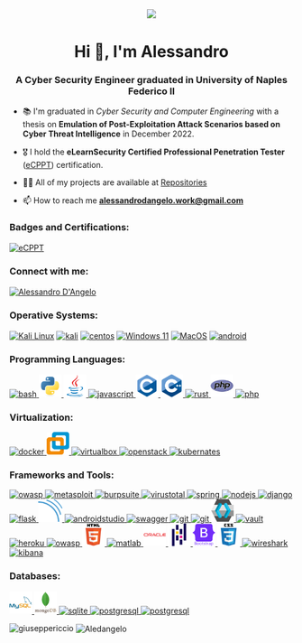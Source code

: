<div id="header" align="center">
  <img src="https://media.giphy.com/media/iIGT8Y1rOYhBpdHh1C/giphy.gif" width="100"/>
</div>

<h1 align="center">Hi 👋, I'm Alessandro</h1>
<h3 align="center">A Cyber Security Engineer graduated in University of Naples Federico II</h3>

<!-- <p align="left"> <img src="https://komarev.com/ghpvc/?username=Aledangelo" alt="Aledangelo" /> </p> -->

- 📚 I'm graduated in _Cyber Security and Computer Engineering_ with a thesis on **Emulation of Post-Exploitation Attack Scenarios based on Cyber Threat Intelligence** in December 2022.

- 🎖️ I hold the **eLearnSecurity Certified Professional Penetration Tester** ([eCPPT](https://ine.com/learning/certifications/external/elearnsecurity-mobile-application-penetration-tester)) certification.
 
- 👨‍💻 All of my projects are available at [Repositories](https://github.com/Aledangelo?tab=repositories)

- 📫 How to reach me **alessandrodangelo.work@gmail.com**

<h3 align="left">Badges and Certifications:</h3>
<p align="left">
  <a href="https://certs.ine.com/c27a8362-6132-4755-a853-f862f6571d4a#gs.9i9vsd" target="blank"><img align="center" src="https://templates.images.credential.net/16947190403078086581199361007762.png" alt="eCPPT" height="120" /></a> 
</p>

<h3 align="left">Connect with me:</h3>
<p align="left">
  <a href="https://www.linkedin.com/in/alessandro-d%E2%80%99angelo-6a0848206/" target="blank"><img align="center" src="https://raw.githubusercontent.com/rahuldkjain/github-profile-readme-generator/master/src/images/icons/Social/linked-in-alt.svg" alt="Alessandro D'Angelo" height="30" width="40" /></a> 
</p>

<h3 align="left">Operative Systems:</h3>
<p align="left">
  <a href="https://www.kali.org/" target="blank"><img align="center" src="https://upload.vectorlogo.zone/logos/kali/images/4f107199-98a3-43c2-9d1f-19af3082b59b.svg" alt="Kali Linux" height="40" /></a>
  <a href="https://ubuntu.com/" target="blank"><img align="center" src="https://www.vectorlogo.zone/logos/ubuntu/ubuntu-ar21.svg" alt="kali" height="40" /></a>
  <a href="https://www.centos.org/" target="blank"><img align="center" src="https://www.vectorlogo.zone/logos/centos/centos-icon.svg" alt="centos" height="40" /></a>
  <a href="https://www.microsoft.com/software-download/windows11" target="blank"><img align="center" src="https://external-content.duckduckgo.com/iu/?u=https%3A%2F%2Fwww.pngall.com%2Fwp-content%2Fuploads%2F10%2FWindows-11-PNG.png&f=1&nofb=1&ipt=bfb171abe02d93c8cf101febbf36d671e856499d13d9aa07a3e7b4a65cfafdac&ipo=images" alt="Windows 11" height="60" /></a>
  <a href="https://www.apple.com/it/macos/sonoma/" target="blank"><img align="center" src="https://upload.wikimedia.org/wikipedia/commons/thumb/8/89/Mac_OS_wordmark_logo.svg/800px-Mac_OS_wordmark_logo.svg.png" alt="MacOS" height="25" /></a>
  <a href="https://www.android.com/intl/en_en/" target="blank"><img align="center" src="https://www.vectorlogo.zone/logos/android/android-icon.svg" alt="android" height="40" /></a>
</p>

<h3 align="left">Programming Languages:</h3>
<p align="left">
<a href="https://www.gnu.org/software/bash/" target="_blank" rel="noreferrer"> <img src="https://www.vectorlogo.zone/logos/gnu_bash/gnu_bash-icon.svg" alt="bash" width="40" height="40"/> </a>
<a href="https://www.python.org" target="_blank" rel="noreferrer"> <img src="https://raw.githubusercontent.com/devicons/devicon/master/icons/python/python-original.svg" alt="python" width="40" height="40"/> </a>
<a href="https://www.java.com" target="_blank" rel="noreferrer"> <img src="https://raw.githubusercontent.com/devicons/devicon/master/icons/java/java-original.svg" alt="java" width="40" height="40"/> </a>
<a href="https://javascript.info/" target="_blank" rel="noreferrer"> <img src="https://www.vectorlogo.zone/logos/javascript/javascript-icon.svg" alt="javascript" width="40" height="40"/> </a>
<a href="https://www.cprogramming.com/" target="_blank" rel="noreferrer"> <img src="https://raw.githubusercontent.com/devicons/devicon/master/icons/c/c-original.svg" alt="c" width="40" height="40"/> </a>
<a href="https://www.w3schools.com/cpp/" target="_blank" rel="noreferrer"> <img src="https://raw.githubusercontent.com/devicons/devicon/master/icons/cplusplus/cplusplus-original.svg" alt="cplusplus" width="40" height="40"/> </a>
<a href="https://www.rust-lang.org/" target="_blank" rel="noreferrer"> <img src="https://www.vectorlogo.zone/logos/rust-lang/rust-lang-ar21.svg" alt="rust" height="40"/> </a>
<a href="https://www.php.net" target="_blank" rel="noreferrer"> <img src="https://raw.githubusercontent.com/devicons/devicon/master/icons/php/php-original.svg" alt="php" width="40" height="40"/> </a>
<a href="https://learn.microsoft.com/en-us/powershell/scripting/overview?view=powershell-7.4" target="_blank" rel="noreferrer"> <img src="https://upload.vectorlogo.zone/logos/microsoft_powershell/images/1ba9f345-6513-4bef-a85e-4636d21b98b7.svg" alt="php" width="40" height="40"/> </a>
</p>

<h3 align="left">Virtualization:</h3>
<p align="left">
<a href="https://www.docker.com/" target="_blank" rel="noreferrer"> <img src="https://www.vectorlogo.zone/logos/docker/docker-official.svg" alt="docker" height="40"/> </a>
<a href="https://www.vmware.com" target="_blank" rel="noreferrer"> <img src="https://raw.githubusercontent.com/walkxcode/dashboard-icons/93ab09fc0a7a0134a9274af73a572843c480163a/svg/vmware-workstation.svg" alt="vmware" height="40"/> </a>
<a href="https://www.virtualbox.org/" target="_blank" rel="noreferrer"> <img src="https://www.vectorlogo.zone/logos/virtualbox/virtualbox-icon.svg" alt="virtualbox" height="40"/> </a>
<a href="https://www.openstack.org/" target="_blank" rel="noreferrer"> <img src="https://www.vectorlogo.zone/logos/openstack/openstack-icon.svg" alt="openstack" height="40"/> </a>
<a href="https://kubernetes.io/it/" target="_blank" rel="noreferrer"> <img src="https://www.vectorlogo.zone/logos/kubernetes/kubernetes-icon.svg" alt="kubernates" height="40"/> </a>
</p>

<h3 align="left">Frameworks and Tools:</h3>
<p align="left"> 
<a href="https://owasp.org/" target="_blank" rel="noreferrer"> <img src="https://upload.vectorlogo.zone/logos/owasp/images/d94aaf2a-2dff-4b80-829f-bebf5df933a3.svg" alt="owasp" height="40"/> </a>
<a href="https://www.metasploit.com/" target="_blank" rel="noreferrer"> <img src="https://raw.githubusercontent.com/PapirusDevelopmentTeam/papirus-icon-theme/b4c51e297e9151289578f9b924c49a2b250a1d32/Papirus/64x64/apps/metasploit.svg" alt="metasploit" height="40"/> </a>
<a href="https://portswigger.net/burp" target="_blank" rel="noreferrer"> <img src="https://raw.githubusercontent.com/simple-icons/simple-icons/cffa080ca9470893355db2e4e9588823953c89ce/icons/burpsuite.svg  " alt="burpsuite" height="40"/> </a>
<a href="https://www.virustotal.com/gui/home/upload" target="_blank" rel="noreferrer"> <img src="https://www.vectorlogo.zone/logos/virustotal/virustotal-icon.svg" alt="virustotal" height="40"/> </a>
<a href="https://spring.io/" target="_blank" rel="noreferrer"> <img src="https://www.vectorlogo.zone/logos/springio/springio-icon.svg" alt="spring" height="40"/> </a>
<a href="https://nodejs.org/en/" target="_blank" rel="noreferrer"> <img src="https://www.vectorlogo.zone/logos/nodejs/nodejs-icon.svg" alt="nodejs" width="40" height="40"/> </a>
<a href="https://www.djangoproject.com/" target="_blank" rel="noreferrer"> <img src="https://www.vectorlogo.zone/logos/djangoproject/djangoproject-icon.svg" alt="django" height="40"/> </a>
<a href="https://flask.palletsprojects.com/" target="_blank" rel="noreferrer"> <img src="https://www.vectorlogo.zone/logos/pocoo_flask/pocoo_flask-icon.svg" alt="flask" width="40" height="40"/> </a>
<a href="https://www.sonarsource.com/products/sonarqube/" target="_blank" rel="noreferrer"> <img src="https://raw.githubusercontent.com/walkxcode/dashboard-icons/93ab09fc0a7a0134a9274af73a572843c480163a/svg/sonarqube.svg" alt="sonarqube" height="40"/> </a>
<a href="https://developer.android.com/studio?hl=it" target="_blank" rel="noreferrer"> <img src="https://upload.vectorlogo.zone/logos/android_studio/images/7e1c4157-703e-4a97-a776-96d407fc6580.svg" alt="androidstudio" height="50"/> </a>
<a href="https://swagger.io/" target="_blank" rel="noreferrer"> <img src="https://raw.githubusercontent.com/gilbarbara/logos/52addcaa18dfecb4df77f3ee0753dca6b98187ad/logos/swagger.svg" alt="swagger" width="40" height="40"/> </a>
<a href="https://code.visualstudio.com/" target="_blank" rel="noreferrer"> <img src="https://www.vectorlogo.zone/logos/visualstudio_code/visualstudio_code-icon.svg" alt="git" width="40" height="40"/> </a>
<a href="https://git-scm.com/" target="_blank" rel="noreferrer"> <img src="https://www.vectorlogo.zone/logos/git-scm/git-scm-icon.svg" alt="git" width="40" height="40"/> </a>
<a href="https://www.keycloak.org/" target="_blank" rel="noreferrer"> <img src="https://raw.githubusercontent.com/cncf/artwork/48c0bc4da900c8eac334709d174ed7fd20bb045c/projects/keycloak/icon/color/keycloak-icon-color.svg" alt="keycloak" width="40" height="40"/> </a>
<a href="https://www.hashicorp.com/products/vault" target="_blank" rel="noreferrer"> <img src="https://www.vectorlogo.zone/logos/vaultproject/vaultproject-icon.svg" alt="vault"  height="40"/> </a>
<a href="https://heroku.com" target="_blank" rel="noreferrer"> <img src="https://www.vectorlogo.zone/logos/heroku/heroku-icon.svg" alt="heroku" width="40" height="40"/> </a> 
<a href="https://www.nist.gov/news-events/news/2024/05/nist-launches-aria-new-program-advance-sociotechnical-testing-and" target="_blank" rel="noreferrer"> <img src="https://www.vectorlogo.zone/logos/nist/nist-ar21.svg" alt="owasp" height="40"/> </a>
<a href="https://www.w3.org/html/" target="_blank" rel="noreferrer"> <img src="https://raw.githubusercontent.com/devicons/devicon/master/icons/html5/html5-original-wordmark.svg" alt="html5" width="40" height="40"/> </a> 
<a href="https://www.mathworks.com/" target="_blank" rel="noreferrer"> <img src="https://upload.wikimedia.org/wikipedia/commons/2/21/Matlab_Logo.png" alt="matlab" width="40" height="40"/> </a> 
<a href="https://www.oracle.com/" target="_blank" rel="noreferrer"> <img src="https://raw.githubusercontent.com/devicons/devicon/master/icons/oracle/oracle-original.svg" alt="oracle" width="40" height="40"/> </a> 
<a href="https://pandas.pydata.org/" target="_blank" rel="noreferrer"> <img src="https://raw.githubusercontent.com/devicons/devicon/2ae2a900d2f041da66e950e4d48052658d850630/icons/pandas/pandas-original.svg" alt="pandas" width="40" height="40"/> </a>  
<a href="https://getbootstrap.com" target="_blank" rel="noreferrer"> <img src="https://raw.githubusercontent.com/devicons/devicon/master/icons/bootstrap/bootstrap-plain-wordmark.svg" alt="bootstrap" width="40" height="40"/> </a> 
<a href="https://www.w3schools.com/css/" target="_blank" rel="noreferrer"> <img src="https://raw.githubusercontent.com/devicons/devicon/master/icons/css3/css3-original-wordmark.svg" alt="css3" width="40" height="40"/> </a>
<a href="https://www.wireshark.org/" target="_blank" rel="noreferrer"> <img src="https://www.vectorlogo.zone/logos/wireshark/wireshark-icon.svg" alt="wireshark" width="40" height="40"/> </a>
<a href="https://www.elastic.co/kibana" target="_blank" rel="noreferrer"> <img src="https://www.vectorlogo.zone/logos/elasticco_kibana/elasticco_kibana-icon.svg" alt="kibana" width="40" height="40"/> </a>
</p>

<h3 align="left">Databases:</h3>
<p align="left">
<a href="https://www.mysql.com/" target="_blank" rel="noreferrer"> <img src="https://raw.githubusercontent.com/devicons/devicon/master/icons/mysql/mysql-original-wordmark.svg" alt="mysql" width="40" height="40"/> </a> 
<a href="https://www.mongodb.com/" target="_blank" rel="noreferrer"> <img src="https://raw.githubusercontent.com/devicons/devicon/master/icons/mongodb/mongodb-original-wordmark.svg" alt="mongodb" width="40" height="40"/> </a> 
<a href="https://www.sqlite.org/index.html" target="_blank" rel="noreferrer"> <img src="https://www.vectorlogo.zone/logos/sqlite/sqlite-icon.svg" alt="sqlite" width="40" height="40"/> </a>
<a href="https://www.postgresql.org/" target="_blank" rel="noreferrer"> <img src="https://www.vectorlogo.zone/logos/postgresql/postgresql-icon.svg" alt="postgresql" width="40" height="40"/> </a>
<a href="https://mariadb.org/" target="_blank" rel="noreferrer"> <img src="https://www.vectorlogo.zone/logos/mariadb/mariadb-ar21.svg" alt="postgresql"  height="40"/> </a>
</p>

<p><img align="left" src="https://github-readme-stats.vercel.app/api/top-langs?username=Aledangelo&show_icons=true&locale=en&layout=compact" alt="giuseppericcio" /></p>
<p>&nbsp;<img align="center" src="https://github-readme-stats.vercel.app/api?username=Aledangelo&show_icons=true&locale=en" alt="Aledangelo" /></p>